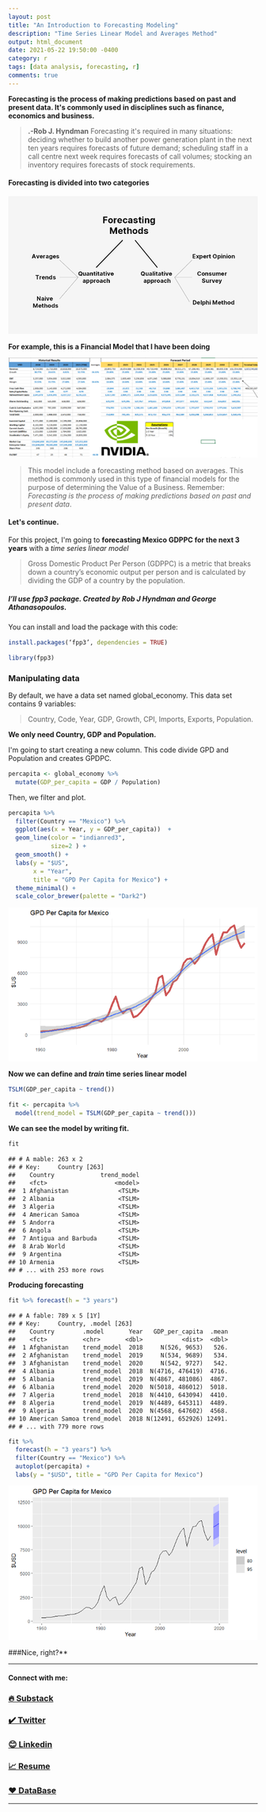 ```yaml
---
layout: post
title: "An Introduction to Forecasting Modeling"
description: "Time Series Linear Model and Averages Method"
output: html_document
date: 2021-05-22 19:50:00 -0400
category: r
tags: [data analysis, forecasting, r]
comments: true
---
```



**Forecasting is the process of making predictions based on past and present data. It's commonly used in disciplines such as finance, economics and business.** 

>  **.-Rob J. Hyndman**
> Forecasting it's required in many situations: deciding whether to build another power generation plant in the next ten years requires forecasts of future demand; scheduling staff in a call centre next week requires forecasts of call volumes; stocking an inventory requires forecasts of stock requirements.

#### Forecasting is divided into two categories

![](/images/forecasting/HD.png)<!-- -->




**For example, this is a Financial Model that I have been doing**


![](/images/forecasting/financeexample.png)<!-- -->

> This model include a forecasting method based on averages. This method is commonly used in this type of financial models for the purpose of determining the Value of a Business. Remember: *Forecasting is the process of making predictions based on past and present data*.


#### Let's continue.

For this project, I'm going to  **forecasting Mexico GDPPC for the next 3 years** with a *time series linear model*


>Gross Domestic Product Per Person (GDPPC) is a metric that breaks down a country’s economic output per person and is calculated by dividing the GDP of a country by the population.


##### I’ll use **fpp3** package. Created by **Rob J Hyndman and George Athanasopoulos.**

You can install and load the package with this code:

``` r
install.packages(‘fpp3’, dependencies = TRUE)
```

``` r
library(fpp3)
```

### Manipulating data

By default, we have a data set named global_economy. This data set contains 9 variables:

> Country, Code, Year, GDP, Growth, CPI, Imports, Exports, Population.

**We only need Country, GDP and Population.**

I'm going to start creating a new column. This code divide GPD and Population and creates GPDPC.

``` r
percapita <- global_economy %>%
  mutate(GDP_per_capita = GDP / Population)
```

Then, we filter and plot.

``` r
percapita %>% 
  filter(Country == "Mexico") %>% 
  ggplot(aes(x = Year, y = GDP_per_capita))  +
  geom_line(color = "indianred3", 
            size=2 ) +
  geom_smooth() +
  labs(y = "$US",
       x = "Year",
       title = "GPD Per Capita for Mexico") +
  theme_minimal() +
  scale_color_brewer(palette = "Dark2")
```

![](/images/forecasting/chunknuevo.png)<!-- -->

**Now we can define and *train* time series linear model**

``` r
TSLM(GDP_per_capita ~ trend())
```
``` r
fit <- percapita %>%
  model(trend_model = TSLM(GDP_per_capita ~ trend()))
```


**We can see the model by writing fit.**

``` r
fit
```

    ## # A mable: 263 x 2
    ## # Key:     Country [263]
    ##    Country             trend_model
    ##    <fct>                   <model>
    ##  1 Afghanistan              <TSLM>
    ##  2 Albania                  <TSLM>
    ##  3 Algeria                  <TSLM>
    ##  4 American Samoa           <TSLM>
    ##  5 Andorra                  <TSLM>
    ##  6 Angola                   <TSLM>
    ##  7 Antigua and Barbuda      <TSLM>
    ##  8 Arab World               <TSLM>
    ##  9 Argentina                <TSLM>
    ## 10 Armenia                  <TSLM>
    ## # ... with 253 more rows


**Producing forecasting**


``` r
fit %>% forecast(h = "3 years")
```

    ## # A fable: 789 x 5 [1Y]
    ## # Key:     Country, .model [263]
    ##    Country        .model       Year   GDP_per_capita  .mean
    ##    <fct>          <chr>       <dbl>           <dist>  <dbl>
    ##  1 Afghanistan    trend_model  2018     N(526, 9653)   526.
    ##  2 Afghanistan    trend_model  2019     N(534, 9689)   534.
    ##  3 Afghanistan    trend_model  2020     N(542, 9727)   542.
    ##  4 Albania        trend_model  2018  N(4716, 476419)  4716.
    ##  5 Albania        trend_model  2019  N(4867, 481086)  4867.
    ##  6 Albania        trend_model  2020  N(5018, 486012)  5018.
    ##  7 Algeria        trend_model  2018  N(4410, 643094)  4410.
    ##  8 Algeria        trend_model  2019  N(4489, 645311)  4489.
    ##  9 Algeria        trend_model  2020  N(4568, 647602)  4568.
    ## 10 American Samoa trend_model  2018 N(12491, 652926) 12491.
    ## # ... with 779 more rows

``` r
fit %>%
  forecast(h = "3 years") %>%
  filter(Country == "Mexico") %>%
  autoplot(percapita) +
  labs(y = "$USD", title = "GPD Per Capita for Mexico")
```

![](/images/forecasting/forecastmexico.png)<!-- -->


###Nice, right?**

---

#### Connect with me:

### [🔥 Substack ](https://joseluistello.substack.com/)
### [✔️ Twitter](https://twitter.com/jotaele_tello)
### [😊 Linkedin](https://www.linkedin.com/in/joseluistello/)
### [📈 Resume](https://www.notion.so/joseluistello/resume-908176d50910492f82bb0c2c50150406)
### [❤️ DataBase](https://www.notion.so/joseluistello/resources-3b96a11183d342b889c95e9bcb1e0c7f)
---


